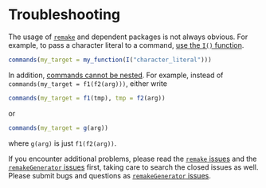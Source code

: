 # Troubleshooting

The usage of [`remake`](https://github.com/richfitz/remake) and dependent packages is not always obvious. For example, to pass a character literal to a command, [use the `I()` function](https://github.com/richfitz/remake/issues/58).

```r
commands(my_target = my_function(I("character_literal")))
```

In addition, [commands cannot be nested](https://github.com/richfitz/remake/issues/86). For example, instead of `commands(my_target = f1(f2(arg)))`, either write

```r
commands(my_target = f1(tmp), tmp = f2(arg))
```

or

```r
commands(my_target = g(arg))
```

where `g(arg)` is just `f1(f2(arg))`.

If you encounter additional problems, please read the [`remake` issues](https://github.com/richfitz/remake/issues) and the [`remakeGenerator` issues](https://github.com/wlandau/remakeGenerator/issues) first, taking care to search the closed issues as well. Please submit bugs and questions as [`remakeGenerator` issues](https://github.com/wlandau/remakeGenerator/issues).

